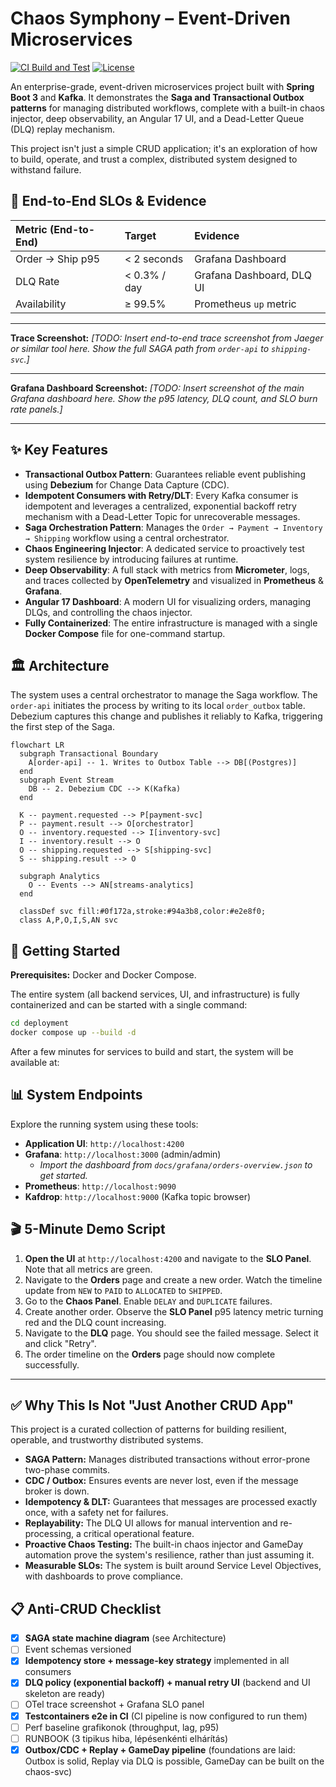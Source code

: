 # Chaos Symphony – Event-Driven Microservices

[![CI Build and Test](https://github.com/APorkolab/chaos-symphony/actions/workflows/ci.yml/badge.svg)](https://github.com/APorkolab/chaos-symphony/actions/workflows/ci.yml)
[![License](https://img.shields.io/badge/license-MIT-informational.svg)](LICENSE)

An enterprise-grade, event-driven microservices project built with **Spring Boot 3** and **Kafka**. It demonstrates the **Saga and Transactional Outbox patterns** for managing distributed workflows, complete with a built-in chaos injector, deep observability, an Angular 17 UI, and a Dead-Letter Queue (DLQ) replay mechanism.

This project isn't just a simple CRUD application; it's an exploration of how to build, operate, and trust a complex, distributed system designed to withstand failure.

## 🎯 End-to-End SLOs & Evidence

| Metric (End-to-End) | Target | Evidence |
| :--- | :--- | :--- |
| Order → Ship p95 | < 2 seconds | Grafana Dashboard |
| DLQ Rate | < 0.3% / day | Grafana Dashboard, DLQ UI |
| Availability | ≥ 99.5% | Prometheus `up` metric |

---

**Trace Screenshot:**
*[TODO: Insert end-to-end trace screenshot from Jaeger or similar tool here. Show the full SAGA path from `order-api` to `shipping-svc`.]*

---

**Grafana Dashboard Screenshot:**
*[TODO: Insert screenshot of the main Grafana dashboard here. Show the p95 latency, DLQ count, and SLO burn rate panels.]*

---

## ✨ Key Features

  * **Transactional Outbox Pattern**: Guarantees reliable event publishing using **Debezium** for Change Data Capture (CDC).
  * **Idempotent Consumers with Retry/DLT**: Every Kafka consumer is idempotent and leverages a centralized, exponential backoff retry mechanism with a Dead-Letter Topic for unrecoverable messages.
  * **Saga Orchestration Pattern**: Manages the `Order → Payment → Inventory → Shipping` workflow using a central orchestrator.
  * **Chaos Engineering Injector**: A dedicated service to proactively test system resilience by introducing failures at runtime.
  * **Deep Observability**: A full stack with metrics from **Micrometer**, logs, and traces collected by **OpenTelemetry** and visualized in **Prometheus** & **Grafana**.
  * **Angular 17 Dashboard**: A modern UI for visualizing orders, managing DLQs, and controlling the chaos injector.
  * **Fully Containerized**: The entire infrastructure is managed with a single **Docker Compose** file for one-command startup.

## 🏛️ Architecture

The system uses a central orchestrator to manage the Saga workflow. The `order-api` initiates the process by writing to its local `order_outbox` table. Debezium captures this change and publishes it reliably to Kafka, triggering the first step of the Saga.

```mermaid
flowchart LR
  subgraph Transactional Boundary
    A[order-api] -- 1. Writes to Outbox Table --> DB[(Postgres)]
  end
  subgraph Event Stream
    DB -- 2. Debezium CDC --> K(Kafka)
  end

  K -- payment.requested --> P[payment-svc]
  P -- payment.result --> O[orchestrator]
  O -- inventory.requested --> I[inventory-svc]
  I -- inventory.result --> O
  O -- shipping.requested --> S[shipping-svc]
  S -- shipping.result --> O

  subgraph Analytics
    O -- Events --> AN[streams-analytics]
  end

  classDef svc fill:#0f172a,stroke:#94a3b8,color:#e2e8f0;
  class A,P,O,I,S,AN svc
```

## 🚀 Getting Started

**Prerequisites:** Docker and Docker Compose.

The entire system (all backend services, UI, and infrastructure) is fully containerized and can be started with a single command:

```bash
cd deployment
docker compose up --build -d
```

After a few minutes for services to build and start, the system will be available at:

## 📊 System Endpoints

Explore the running system using these tools:
  * **Application UI**: `http://localhost:4200`
  * **Grafana**: `http://localhost:3000` (admin/admin)
      * *Import the dashboard from `docs/grafana/orders-overview.json` to get started.*
  * **Prometheus**: `http://localhost:9090`
  * **Kafdrop**: `http://localhost:9000` (Kafka topic browser)

## 🎬 5-Minute Demo Script

1.  **Open the UI** at `http://localhost:4200` and navigate to the **SLO Panel**. Note that all metrics are green.
2.  Navigate to the **Orders** page and create a new order. Watch the timeline update from `NEW` to `PAID` to `ALLOCATED` to `SHIPPED`.
3.  Go to the **Chaos Panel**. Enable `DELAY` and `DUPLICATE` failures.
4.  Create another order. Observe the **SLO Panel** p95 latency metric turning red and the DLQ count increasing.
5.  Navigate to the **DLQ** page. You should see the failed message. Select it and click "Retry".
6.  The order timeline on the **Orders** page should now complete successfully.

---

## ✅ Why This Is Not "Just Another CRUD App"

This project is a curated collection of patterns for building resilient, operable, and trustworthy distributed systems.

*   **SAGA Pattern:** Manages distributed transactions without error-prone two-phase commits.
*   **CDC / Outbox:** Ensures events are never lost, even if the message broker is down.
*   **Idempotency & DLT:** Guarantees that messages are processed exactly once, with a safety net for failures.
*   **Replayability:** The DLQ UI allows for manual intervention and re-processing, a critical operational feature.
*   **Proactive Chaos Testing:** The built-in chaos injector and GameDay automation prove the system's resilience, rather than just assuming it.
*   **Measurable SLOs:** The system is built around Service Level Objectives, with dashboards to prove compliance.

## 📋 Anti-CRUD Checklist

- [x] **SAGA state machine diagram** (see Architecture)
- [ ] Event schemas versioned
- [x] **Idempotency store + message-key strategy** implemented in all consumers
- [x] **DLQ policy (exponential backoff) + manual retry UI** (backend and UI skeleton are ready)
- [ ] OTel trace screenshot + Grafana SLO panel
- [x] **Testcontainers e2e in CI** (CI pipeline is now configured to run them)
- [ ] Perf baseline grafikonok (throughput, lag, p95)
- [ ] RUNBOOK (3 tipikus hiba, lépésenkénti elhárítás)
- [x] **Outbox/CDC + Replay + GameDay pipeline** (foundations are laid: Outbox is solid, Replay via DLQ is possible, GameDay can be built on the chaos-svc)
